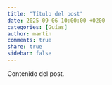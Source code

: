 ```yaml
---
title: "Título del post"
date: 2025-09-06 10:00:00 +0200
categories: [Guías]
author: martin
comments: true
share: true
sidebar: false
---
```

Contenido del post.
